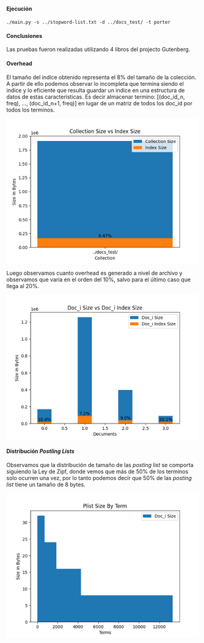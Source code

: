 #### Ejecución

```
./main.py -s ../stopword-list.txt -d ../docs_test/ -t porter 
```

#### Conclusiones

Las pruebas fueron realizadas utilizando 4 libros del projecto Gutenberg. 

#### Overhead

El tamaño del indice obtenido representa el 8% del tamaño de la colección. A partir de ello podemos observar lo incompleta que termina siendo el indice y lo eficiente que resulta guardar un indice en una estructura de datos de estas caracteristicas. Es decir almacenar termino: [(doc_id_n, freq), ..., (doc_id_n+1, freq)] en lugar de un matriz de todos los doc_id por todos los terminos.

![Over Head](results/overhead.png)

Luego observamos cuanto overhead es generado a nivel de archivo y observamos que varia en el orden del 10%, salvo para el último caso que llega al 20%.

![Over Head By Doc](results/overhead_by_doc.png)

#### Distribución *Postling Lists*

Observamos que la distribución de tamaño de las *posting list* se comporta siguiendo la Ley de Zipf, donde vemos que más de 50% de los terminos solo ocurren una vez, por lo tanto podemos decir que 50% de las *posting list* tiene un tamaño de 8 bytes.

![Distrib Postling Lists](results/terms_distrib.png)